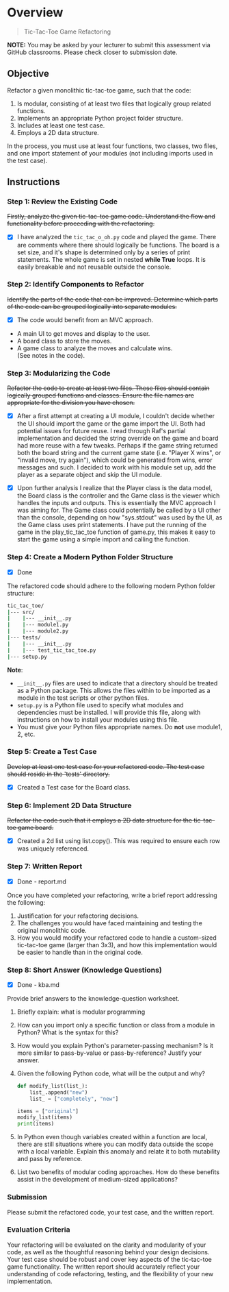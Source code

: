# Overview 
> Tic-Tac-Toe Game Refactoring

**NOTE:** You may be asked by your lecturer to submit this assessment via GitHub classrooms. Please check closer to submission date.

## Objective

Refactor a given monolithic tic-tac-toe game, such that the code:

1. Is modular, consisting of at least two files that logically group related functions.
2. Implements an appropriate Python project folder structure.
3. Includes at least one test case.
4. Employs a 2D data structure.

In the process, you must use at least four functions, two classes, two files, and one import statement of your modules (not including imports used in the test case).

## Instructions

### Step 1: Review the Existing Code

~~Firstly, analyze the given tic-tac-toe game code. Understand the flow and functionality before proceeding with the refactoring.~~

- [x] I have analyzed the `tic_tac_o_oh.py` code and played the game. There are comments where there should logically be functions. The board is a set size, and it's shape is determined only by a series of print statements. The whole game is set in nested **while True** loops. It is easily breakable and not reusable outside the console.

### Step 2: Identify Components to Refactor

~~Identify the parts of the code that can be improved. Determine which parts of the code can be grouped logically into separate modules.~~

- [x] The code would benefit from an MVC approach.  
- A main UI to get moves and display to the user.  
- A board class to store the moves.
- A game class to analyze the moves and calculate wins.  
(See notes in the code).

### Step 3: Modularizing the Code

~~Refactor the code to create at least two files. These files should contain logically grouped functions and classes. Ensure the file names are appropriate for the division you have chosen.~~
- [x] After a first attempt at creating a UI module, I couldn't decide whether the UI should import the game or the game import the UI.  Both had potential issues for future reuse.
I read through Raf's partial implementation and decided the string override on the game and board had more reuse with a few tweaks.  Perhaps if the game string returned both the board string and the current game state (i.e. "Player X wins", or "invalid move, try again"), which could be generated from wins, error messages and such.
I decided to work with his module set up, add the player as a separate object and skip the UI module.
- [x] Upon further analysis I realize that the Player class is the data model, the Board class is the controller and the Game class is the viewer which handles the inputs and outputs. This is essentially the MVC approach I was aiming for.  The Game class could potentially be called by a UI other than the console, depending on how "sys.stdout" was used by the UI, as the Game class uses print statements. I have put the running of the game in the play_tic_tac_toe function of game.py, this makes it easy to start the game using a simple import and calling the function.  


### Step 4: Create a Modern Python Folder Structure
- [x] Done

The refactored code should adhere to the following modern Python folder structure:

```bash
tic_tac_toe/
|--- src/
|    |--- __init__.py
|    |--- module1.py
|    |--- module2.py
|--- tests/
|    |--- __init__.py
|    |--- test_tic_tac_toe.py
|--- setup.py
```

**Note**: 

- `__init__.py` files are used to indicate that a directory should be treated as a Python package. This allows the files within to be imported as a module in the test scripts or other python files.
- `setup.py` is a Python file used to specify what modules and dependencies must be installed. I will provide this file, along with instructions on how to install your modules using this file.
- You must give your Python files appropriate names. Do **not** use module1, 2, etc.
  
### Step 5: Create a Test Case

~~Develop at least one test case for your refactored code. The test case should reside in the 'tests' directory.~~ 
- [x] Created a Test case for the Board class.

### Step 6: Implement 2D Data Structure

~~Refactor the code such that it employs a 2D data structure for the tic-tac-toe game board.~~
- [x] Created a 2d list using list.copy().  This was required to ensure each row was uniquely referenced.

### Step 7: Written Report
- [x] Done - report.md

Once you have completed your refactoring, write a brief report addressing the following:

1. Justification for your refactoring decisions.
2. The challenges you would have faced maintaining and testing the original monolithic code.
3. How you would modify your refactored code to handle a custom-sized tic-tac-toe game (larger than 3x3), and how this implementation would be easier to handle than in the original code.

### Step 8: Short Answer (Knowledge Questions)
- [x] Done - kba.md

Provide brief answers to the knowledge-question worksheet.

1. Briefly explain: what is modular programming
2. How can you import only a specific function or class from a module in Python? What is the syntax for this?
3. How would you explain Python's parameter-passing mechanism? Is it more similar to pass-by-value or pass-by-reference? Justify your answer.
4. Given the following Python code, what will be the output and why?

    ```python
    def modify_list(list_):
        list_.append("new")
        list_ = ["completely", "new"]

    items = ["original"]
    modify_list(items)
    print(items)
    ```

5. In Python even though variables created within a function are local, there are still situations where you can modify data outside the scope with a local variable. Explain this anomaly and relate it to both mutability and pass by reference.
6. List two benefits of modular coding approaches. How do these benefits assist in the development of medium-sized applications?

### Submission

Please submit the refactored code, your test case, and the written report.

### Evaluation Criteria

Your refactoring will be evaluated on the clarity and modularity of your code, as well as the thoughtful reasoning behind your design decisions. Your test case should be robust and cover key aspects of the tic-tac-toe game functionality. The written report should accurately reflect your understanding of code refactoring, testing, and the flexibility of your new implementation.
